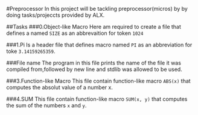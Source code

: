 #Preprocessor
 In this project will be tackling preprocessor(micros) by by doing tasks/projeccts provided by ALX.

##Tasks
###0.Object-like Macro
Here am required to create a file that defines a named `SIZE` as an abbrevaition for token `1024`

###1.Pi
Is a header file that defines macro named `PI` as an abbreviation for toke `3.14159265359`.

###File name
The program in this file prints the name of the file it was compiled from,followed by new line and stdlib was allowed to be used.

###3.Function-like Macro
This file contain function-like macro `ABS(x)` that computes the absolut value of a number x.

###4.SUM
This file contain function-like macro `SUM(x, y)` that computes the sum of the numbers `x` and `y`.
